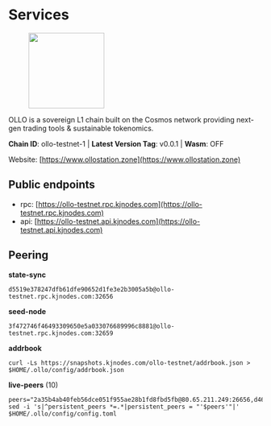 # Services

<figure><img src="https://raw.githubusercontent.com/kj89/testnet_manuals/main/pingpub/logos/ollo.png" width="150" alt=""><figcaption></figcaption></figure>

OLLO is a sovereign L1 chain built on the Cosmos network providing  next-gen trading tools & sustainable tokenomics.

**Chain ID**: ollo-testnet-1 | **Latest Version Tag**: v0.0.1 | **Wasm**: OFF

Website: [https://www.ollostation.zone](https://www.ollostation.zone)


## Public endpoints

* rpc: [https://ollo-testnet.rpc.kjnodes.com](https://ollo-testnet.rpc.kjnodes.com)
* api: [https://ollo-testnet.api.kjnodes.com](https://ollo-testnet.api.kjnodes.com)

## Peering

**state-sync**

```
d5519e378247dfb61dfe90652d1fe3e2b3005a5b@ollo-testnet.rpc.kjnodes.com:32656
```

**seed-node**

```
3f472746f46493309650e5a033076689996c8881@ollo-testnet.rpc.kjnodes.com:32659
```

**addrbook**
```
curl -Ls https://snapshots.kjnodes.com/ollo-testnet/addrbook.json > $HOME/.ollo/config/addrbook.json
```

**live-peers** (10)
```
peers="2a35b4ab40feb56dce051f955ae28b1fd8fbd5fb@80.65.211.249:26656,d4696aba0fbb58a31b2736819ddecf699d787edb@38.242.159.61:26656,42beefd08b5f8580177d1506220db3a548090262@65.108.195.29:26116,ad204b3422acb2e9a364941e540c99203ec22c5c@212.23.222.93:26656,d5519e378247dfb61dfe90652d1fe3e2b3005a5b@65.109.68.190:32656,59fa5f6b273ea8ffb519f7bf71e329289dd2dbd7@161.97.122.177:26656,ed38d885d068a963b0bc3986bb69680c34757a40@135.181.83.157:26656,392a64d15d8e1e318e7639cc20f36ed6a4a31703@5.75.169.25:26656,d6c305ccde3e850ac34228e41952508e48bfa86c@65.21.62.84:26656,861d8791ee3912589a825278b28170f8c523dab0@45.147.199.129:26656"
sed -i 's|^persistent_peers *=.*|persistent_peers = "'$peers'"|' $HOME/.ollo/config/config.toml
```
